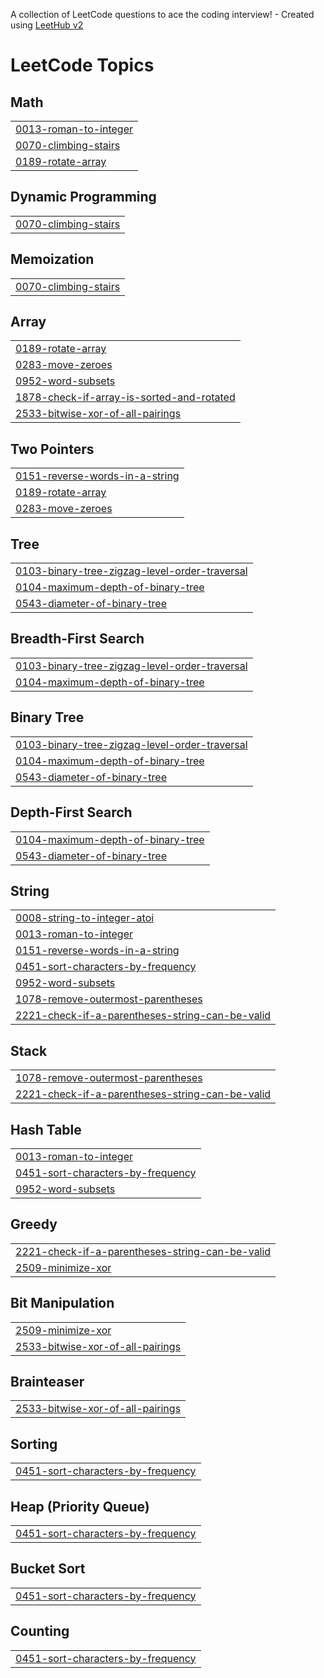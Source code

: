 A collection of LeetCode questions to ace the coding interview! - Created using [LeetHub v2](https://github.com/arunbhardwaj/LeetHub-2.0)
<!---LeetCode Topics Start-->
# LeetCode Topics
## Math
|  |
| ------- |
| [0013-roman-to-integer](https://github.com/rk5080/LEETCODE/tree/master/0013-roman-to-integer) |
| [0070-climbing-stairs](https://github.com/rk5080/LEETCODE/tree/master/0070-climbing-stairs) |
| [0189-rotate-array](https://github.com/rk5080/LEETCODE/tree/master/0189-rotate-array) |
## Dynamic Programming
|  |
| ------- |
| [0070-climbing-stairs](https://github.com/rk5080/LEETCODE/tree/master/0070-climbing-stairs) |
## Memoization
|  |
| ------- |
| [0070-climbing-stairs](https://github.com/rk5080/LEETCODE/tree/master/0070-climbing-stairs) |
## Array
|  |
| ------- |
| [0189-rotate-array](https://github.com/rk5080/LEETCODE/tree/master/0189-rotate-array) |
| [0283-move-zeroes](https://github.com/rk5080/LEETCODE/tree/master/0283-move-zeroes) |
| [0952-word-subsets](https://github.com/rk5080/LEETCODE/tree/master/0952-word-subsets) |
| [1878-check-if-array-is-sorted-and-rotated](https://github.com/rk5080/LEETCODE/tree/master/1878-check-if-array-is-sorted-and-rotated) |
| [2533-bitwise-xor-of-all-pairings](https://github.com/rk5080/LEETCODE/tree/master/2533-bitwise-xor-of-all-pairings) |
## Two Pointers
|  |
| ------- |
| [0151-reverse-words-in-a-string](https://github.com/rk5080/LEETCODE/tree/master/0151-reverse-words-in-a-string) |
| [0189-rotate-array](https://github.com/rk5080/LEETCODE/tree/master/0189-rotate-array) |
| [0283-move-zeroes](https://github.com/rk5080/LEETCODE/tree/master/0283-move-zeroes) |
## Tree
|  |
| ------- |
| [0103-binary-tree-zigzag-level-order-traversal](https://github.com/rk5080/LEETCODE/tree/master/0103-binary-tree-zigzag-level-order-traversal) |
| [0104-maximum-depth-of-binary-tree](https://github.com/rk5080/LEETCODE/tree/master/0104-maximum-depth-of-binary-tree) |
| [0543-diameter-of-binary-tree](https://github.com/rk5080/LEETCODE/tree/master/0543-diameter-of-binary-tree) |
## Breadth-First Search
|  |
| ------- |
| [0103-binary-tree-zigzag-level-order-traversal](https://github.com/rk5080/LEETCODE/tree/master/0103-binary-tree-zigzag-level-order-traversal) |
| [0104-maximum-depth-of-binary-tree](https://github.com/rk5080/LEETCODE/tree/master/0104-maximum-depth-of-binary-tree) |
## Binary Tree
|  |
| ------- |
| [0103-binary-tree-zigzag-level-order-traversal](https://github.com/rk5080/LEETCODE/tree/master/0103-binary-tree-zigzag-level-order-traversal) |
| [0104-maximum-depth-of-binary-tree](https://github.com/rk5080/LEETCODE/tree/master/0104-maximum-depth-of-binary-tree) |
| [0543-diameter-of-binary-tree](https://github.com/rk5080/LEETCODE/tree/master/0543-diameter-of-binary-tree) |
## Depth-First Search
|  |
| ------- |
| [0104-maximum-depth-of-binary-tree](https://github.com/rk5080/LEETCODE/tree/master/0104-maximum-depth-of-binary-tree) |
| [0543-diameter-of-binary-tree](https://github.com/rk5080/LEETCODE/tree/master/0543-diameter-of-binary-tree) |
## String
|  |
| ------- |
| [0008-string-to-integer-atoi](https://github.com/rk5080/LEETCODE/tree/master/0008-string-to-integer-atoi) |
| [0013-roman-to-integer](https://github.com/rk5080/LEETCODE/tree/master/0013-roman-to-integer) |
| [0151-reverse-words-in-a-string](https://github.com/rk5080/LEETCODE/tree/master/0151-reverse-words-in-a-string) |
| [0451-sort-characters-by-frequency](https://github.com/rk5080/LEETCODE/tree/master/0451-sort-characters-by-frequency) |
| [0952-word-subsets](https://github.com/rk5080/LEETCODE/tree/master/0952-word-subsets) |
| [1078-remove-outermost-parentheses](https://github.com/rk5080/LEETCODE/tree/master/1078-remove-outermost-parentheses) |
| [2221-check-if-a-parentheses-string-can-be-valid](https://github.com/rk5080/LEETCODE/tree/master/2221-check-if-a-parentheses-string-can-be-valid) |
## Stack
|  |
| ------- |
| [1078-remove-outermost-parentheses](https://github.com/rk5080/LEETCODE/tree/master/1078-remove-outermost-parentheses) |
| [2221-check-if-a-parentheses-string-can-be-valid](https://github.com/rk5080/LEETCODE/tree/master/2221-check-if-a-parentheses-string-can-be-valid) |
## Hash Table
|  |
| ------- |
| [0013-roman-to-integer](https://github.com/rk5080/LEETCODE/tree/master/0013-roman-to-integer) |
| [0451-sort-characters-by-frequency](https://github.com/rk5080/LEETCODE/tree/master/0451-sort-characters-by-frequency) |
| [0952-word-subsets](https://github.com/rk5080/LEETCODE/tree/master/0952-word-subsets) |
## Greedy
|  |
| ------- |
| [2221-check-if-a-parentheses-string-can-be-valid](https://github.com/rk5080/LEETCODE/tree/master/2221-check-if-a-parentheses-string-can-be-valid) |
| [2509-minimize-xor](https://github.com/rk5080/LEETCODE/tree/master/2509-minimize-xor) |
## Bit Manipulation
|  |
| ------- |
| [2509-minimize-xor](https://github.com/rk5080/LEETCODE/tree/master/2509-minimize-xor) |
| [2533-bitwise-xor-of-all-pairings](https://github.com/rk5080/LEETCODE/tree/master/2533-bitwise-xor-of-all-pairings) |
## Brainteaser
|  |
| ------- |
| [2533-bitwise-xor-of-all-pairings](https://github.com/rk5080/LEETCODE/tree/master/2533-bitwise-xor-of-all-pairings) |
## Sorting
|  |
| ------- |
| [0451-sort-characters-by-frequency](https://github.com/rk5080/LEETCODE/tree/master/0451-sort-characters-by-frequency) |
## Heap (Priority Queue)
|  |
| ------- |
| [0451-sort-characters-by-frequency](https://github.com/rk5080/LEETCODE/tree/master/0451-sort-characters-by-frequency) |
## Bucket Sort
|  |
| ------- |
| [0451-sort-characters-by-frequency](https://github.com/rk5080/LEETCODE/tree/master/0451-sort-characters-by-frequency) |
## Counting
|  |
| ------- |
| [0451-sort-characters-by-frequency](https://github.com/rk5080/LEETCODE/tree/master/0451-sort-characters-by-frequency) |
<!---LeetCode Topics End-->